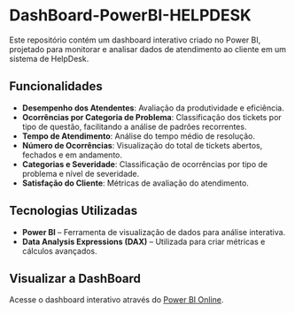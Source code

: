 # DashBoard-PowerBI-HELPDESK
Este repositório contém um dashboard interativo criado no Power BI, projetado para monitorar e analisar dados de atendimento ao cliente em um sistema de HelpDesk.

## Funcionalidades

- **Desempenho dos Atendentes**: Avaliação da produtividade e eficiência.
- **Ocorrências por Categoria de Problema**: Classificação dos tickets por tipo de questão, facilitando a análise de padrões recorrentes.
- **Tempo de Atendimento**: Análise do tempo médio de resolução.  
- **Número de Ocorrências**: Visualização do total de tickets abertos, fechados e em andamento.
- **Categorias e Severidade**: Classificação de ocorrências por tipo de problema e nível de severidade.  
- **Satisfação do Cliente**: Métricas de avaliação do atendimento.

## Tecnologias Utilizadas

- **Power BI** – Ferramenta de visualização de dados para análise interativa.  
- **Data Analysis Expressions (DAX)** – Utilizada para criar métricas e cálculos avançados.   

## Visualizar a DashBoard
 Acesse o dashboard interativo através do [Power BI Online](https://app.powerbi.com/view?r=eyJrIjoiZTEwODQwZTUtNWUyOC00NmNiLTk1Y2QtZTNkNTg2ODI0NGU0IiwidCI6ImZlODc4N2JjLWM5MTQtNDY2NS04NTQ3LTI2OGUxNWNiMGQ5YSJ9&classId=2642ef92-039b-4286-babc-8ce5d0120e6b&assignmentId=d5c1489a-7c83-40fe-a2bd-e9d9c9041fe7&submissionId=71765414-4346-2988-32d8-90c827d2bd77).
